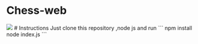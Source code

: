 # Chess-web
<img src="https://i.ibb.co/sWSzmKq/sdfdsfdsfdsfsdf.png" >
# Instructions
Just clone this repository ,node js  and  run
```
npm install
node index.js
```
